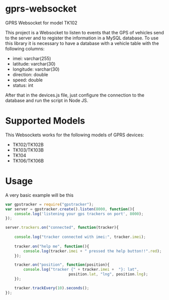 # gprs-websocket
GPRS Websocket for model TK102


This project is a Websocket to listen to events that the GPS of vehicles send to the server and to register the information in a MySQL database.
To use this library it is necessary to have a database with a vehicle table with the following columns:

* 	imei:	varchar(255)
*	latitude: varchar(30)
* 	longitude: varchar(30) 
*	direction: double
*	speed: double
*	status: int


After that in the devices.js file, just configure the connection to the database and run the script in Node JS.

Supported Models
================
This Websockets works for the following models of GPRS devices:
* TK102/TK102B 
* TK103/TK103B 
* TK104
* TK106/TK106B

Usage
=====

A very basic example will be this

```javascript
var gpstracker = require("gpstracker");
var server = gpstracker.create().listen(8000, function(){
    console.log('listening your gps trackers on port', 8000);
});

server.trackers.on("connected", function(tracker){
    
    console.log("tracker connected with imei:", tracker.imei);
    
    tracker.on("help me", function(){
        console.log(tracker.imei + " pressed the help button!!".red);
    });

	tracker.on("position", function(position){
        console.log("tracker {" + tracker.imei +  "}: lat", 
                            position.lat, "lng", position.lng);
    });

    tracker.trackEvery(10).seconds();
});
```
